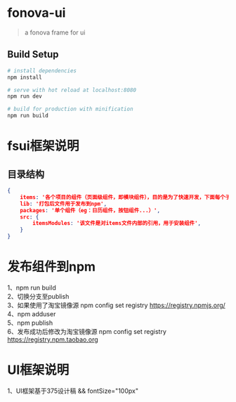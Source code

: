 # fonova-ui

> a fonova frame for ui

## Build Setup

``` bash
# install dependencies
npm install

# serve with hot reload at localhost:8080
npm run dev

# build for production with minification
npm run build
```
# fsui框架说明  
## 目录结构  
```json
{  
    items: '各个项目的组件（页面级组件，即模块组件），目的是为了快速开发，下面每个子文件夹代表一个项目模块组件',  
    lib: '打包后文件用于发布到npm',  
    packages: '单个组件（eg：日历组件，按钮组件...）',  
    src: {  
        itemsModules: '该文件是对items文件内部的引用，用于安装组件',  
    }  
} 
```
 

# 发布组件到npm
1、npm run build  
2、切换分支至publish  
3、如果使用了淘宝镜像源 npm config set registry https://registry.npmjs.org/  
4、npm adduser  
5、npm publish  
6、发布成功后修改为淘宝镜像源 npm config set registry https://registry.npm.taobao.org  

# UI框架说明  
1、UI框架基于375设计稿 && fontSize="100px"  
